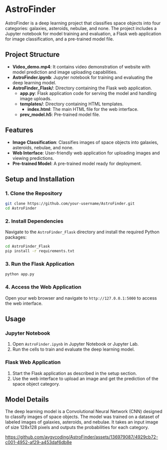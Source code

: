 # AstroFinder

AstroFinder is a deep learning project that classifies space objects into four categories: galaxies, asteroids, nebulae, and none. The project includes a Jupyter notebook for model training and evaluation, a Flask web application for image classification, and a pre-trained model file.

## Project Structure
- **Video_demo.mp4**: It contains video demonstration of website with model prediction and image uploading capabilities.
- **AstroFinder.ipynb**: Jupyter notebook for training and evaluating the deep learning model.
- **AstroFinder_Flask/**: Directory containing the Flask web application.
  - **app.py**: Flask application code for serving the model and handling image uploads.
  - **templates/**: Directory containing HTML templates.
    - **index.html**: The main HTML file for the web interface.
  - **prev_model.h5**: Pre-trained model file.

## Features

- **Image Classification**: Classifies images of space objects into galaxies, asteroids, nebulae, and none.
- **Web Interface**: User-friendly web application for uploading images and viewing predictions.
- **Pre-trained Model**: A pre-trained model ready for deployment.

## Setup and Installation

### 1. Clone the Repository

```bash
git clone https://github.com/your-username/AstroFinder.git
cd AstroFinder
```

### 2. Install Dependencies

Navigate to the `AstroFinder_Flask` directory and install the required Python packages:

```bash
cd AstroFinder_Flask
pip install -r requirements.txt
```

### 3. Run the Flask Application

```bash
python app.py
```

### 4. Access the Web Application

Open your web browser and navigate to `http://127.0.0.1:5000` to access the web interface.

## Usage

### Jupyter Notebook

1. Open `AstroFinder.ipynb` in Jupyter Notebook or Jupyter Lab.
2. Run the cells to train and evaluate the deep learning model.

### Flask Web Application

1. Start the Flask application as described in the setup section.
2. Use the web interface to upload an image and get the prediction of the space object category.

## Model Details

The deep learning model is a Convolutional Neural Network (CNN) designed to classify images of space objects. The model was trained on a dataset of labeled images of galaxies, asteroids, and nebulae. It takes an input image of size 128x128 pixels and outputs the probabilities for each category.

https://github.com/avgvcoding/AstroFinder/assets/136979087/4929cb72-c001-4952-af29-a453daf6db8e

